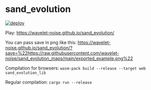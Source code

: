 # sand_evolution

[![deploy](https://github.com/wavelet-noise/sand_evolution/actions/workflows/push_to_master.yml/badge.svg?branch=master)](https://github.com/wavelet-noise/sand_evolution/actions/workflows/push_to_master.yml)

Play: https://wavelet-noise.github.io/sand_evolution/

You can pass save in png like this:
https://wavelet-noise.github.io/sand_evolution/?save=%22https://raw.githubusercontent.com/wavelet-noise/sand_evolution_maps/main/exported_example.png%22

Compilation for browsers: 
```wasm-pack build --release --target web sand_evolution_lib```

Regular compilation:
```cargo run --release```
